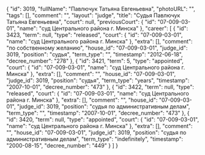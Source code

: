 {
    "id": 3019,
    "fullName": "Павлючук Татьяна Евгеньевна",
    "photoURL": "",
    "tags": [],
    "comment": "",
    "layout": "judge",
    "title": "Судья Павлючук Татьяна Евгеньевна",
    "court": null,
    "previousCourt": {
        "id": "07-009-03-01",
        "name": "суд Центрального района г. Минска"
    },
    "career": [
        {
            "id": 3423,
            "term": null,
            "type": "released",
            "court": {
                "id": "07-009-03-01",
                "name": "суд Центрального района г. Минска"
            },
            "extra": [],
            "comment": "по собственному желанию",
            "house_id": "07-009-03-01",
            "judge_id": 3019,
            "position": "судья",
            "term_type": "",
            "timestamp": "2012-06-18",
            "decree_number": "278"
        },
        {
            "id": 3421,
            "term": 5,
            "type": "appointed",
            "court": {
                "id": "07-009-03-01",
                "name": "суд Центрального района г. Минска"
            },
            "extra": [],
            "comment": "",
            "house_id": "07-009-03-01",
            "judge_id": 3019,
            "position": "судья",
            "term_type": "years",
            "timestamp": "2007-10-01",
            "decree_number": "473"
        },
        {
            "id": 3422,
            "term": null,
            "type": "released",
            "court": {
                "id": "07-009-03-01",
                "name": "суд Центрального района г. Минска"
            },
            "extra": [],
            "comment": "",
            "house_id": "07-009-03-01",
            "judge_id": 3019,
            "position": "судья по административным делам",
            "term_type": "",
            "timestamp": "2007-10-01",
            "decree_number": "473"
        },
        {
            "id": 3420,
            "term": null,
            "type": "appointed",
            "court": {
                "id": "07-009-03-01",
                "name": "суд Центрального района г. Минска"
            },
            "extra": [],
            "comment": "",
            "house_id": "07-009-03-01",
            "judge_id": 3019,
            "position": "судья по административным делам",
            "term_type": "indefinitely",
            "timestamp": "2000-08-15",
            "decree_number": "449"
        }
    ]
}
